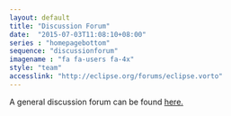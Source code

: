 ```yaml
---
layout: default
title: "Discussion Forum"
date:  "2015-07-03T11:08:10+08:00"
series : "homepagebottom"
sequence: "discussionforum"
imagename : "fa fa-users fa-4x"
style: "team"
accesslink: "http://eclipse.org/forums/eclipse.vorto"
---
```


A general discussion forum can be found <a href="http://eclipse.org/forums/eclipse.vorto" target="_blank">here.</a>